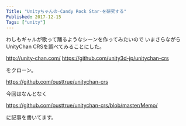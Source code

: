 ```yaml
---
Title: "Unityちゃんの-Candy Rock Star-を研究する"
Published: 2017-12-15
Tags: ["unity"]
---
```


わしもギャルが歌って踊るようなシーンを作ってみたいので
いまさらながらUnityChan CRSを調べてみることにした。


http://unity-chan.com/
https://github.com/unity3d-jp/unitychan-crs

をクローン。

https://github.com/ousttrue/unitychan-crs

今回はなんとなく

https://github.com/ousttrue/unitychan-crs/blob/master/Memo/

に記事を書いてます。
